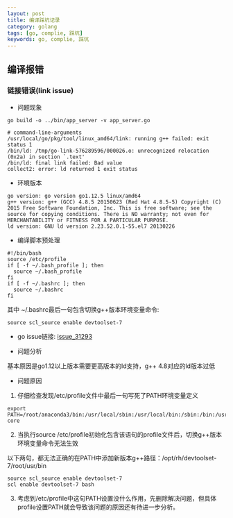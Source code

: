 ```yaml
---
layout: post
title: 编译踩坑记录
category: golang
tags: [go, complie, 踩坑]
keywords: go, complie, 踩坑
---
```


## 编译报错

### 链接错误(link issue)

- 问题现象
```shell
go build -o ../bin/app_server -v app_server.go

# command-line-arguments
/usr/local/go/pkg/tool/linux_amd64/link: running g++ failed: exit status 1
/bin/ld: /tmp/go-link-576289596/000026.o: unrecognized relocation (0x2a) in section `.text'
/bin/ld: final link failed: Bad value
collect2: error: ld returned 1 exit status
```

- 环境版本
```shell
go version: go version go1.12.5 linux/amd64
g++ version: g++ (GCC) 4.8.5 20150623 (Red Hat 4.8.5-5) Copyright (C) 2015 Free Software Foundation, Inc. This is free software; see the source for copying conditions. There is NO warranty; not even for MERCHANTABILITY or FITNESS FOR A PARTICULAR PURPOSE.
ld version: GNU ld version 2.23.52.0.1-55.el7 20130226
```

- 编译脚本预处理
```shell
#!/bin/bash
source /etc/profile
if [ -f ~/.bash_profile ]; then
  source ~/.bash_profile
fi
if [ -f ~/.bashrc ]; then
  source ~/.bashrc
fi
```
其中 ~/.bashrc最后一句包含切换g++版本环境变量命令:
```shell
source scl_source enable devtoolset-7
```

- go issue链接: [issue_31293](https://github.com/golang/go/issues/31293)

- 问题分析

基本原因是go1.12以上版本需要更高版本的ld支持，g++ 4.8对应的ld版本过低

- 问题原因

1. 仔细检查发现/etc/profile文件中最后一句写死了PATH环境变量定义
```shell
export PATH=/root/anaconda3/bin:/usr/local/sbin:/usr/local/bin:/sbin:/bin:/usr/sbin:/usr/bin:/data/home/go_proj/going_proj/bin:/usr/local/go/bin:/data/home/go_proj/going_proj/tools/FlameGraph:/root/bin:/usr/local/bin:/usr/libexec/git-core
```
2. 当执行source /etc/profile初始化包含该语句的profile文件后，切换g++版本环境变量命令无法生效

以下两句，都无法正确的在PATH中添加新版本g++路径：/opt/rh/devtoolset-7/root/usr/bin
```shell
source scl_source enable devtoolset-7
scl enable devtoolset-7 bash
```

3. 考虑到/etc/profile中这句PATH设置没什么作用，先删除解决问题，但具体profile设置PATH就会导致该问题的原因还有待进一步分析。



